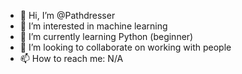 - 👋 Hi, I’m @Pathdresser
- 👀 I’m interested in machine learning
- 🌱 I’m currently learning Python (beginner)
- 💞️ I’m looking to collaborate on working with people
- 📫 How to reach me: N/A

<!---
Pathdresser/Pathdresser is a ✨ special ✨ repository because its `README.md` (this file) appears on your GitHub profile.
You can click the Preview link to take a look at your changes.
--->
